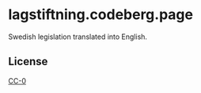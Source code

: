 # lagstiftning.codeberg.page

Swedish legislation translated into English.

## License

[CC-0](https://codeberg.org/lagstiftning/pages/src/branch/main/license)
